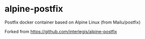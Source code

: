 # alpine-postfix

Postfix docker container based on Alpine Linux (from Mailu/postfix)

Forked from https://github.com/interlegis/alpine-postfix 
